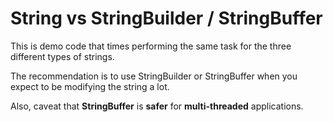 # String vs StringBuilder / StringBuffer

This is demo code that times performing the same task for the three different types of strings.

The recommendation is to use StringBuilder or StringBuffer when you expect to be modifying the string a lot.

Also, caveat that **StringBuffer** is **safer** for **multi-threaded** applications.
